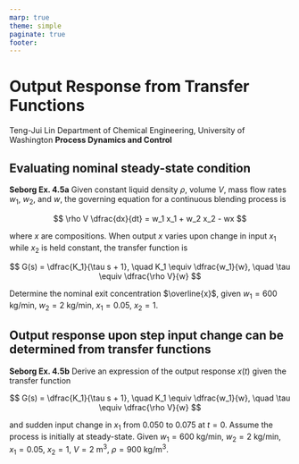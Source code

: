 ```yaml
---
marp: true
theme: simple
paginate: true
footer:
---
```


<!-- headingDivider: 2 -->
<!-- _class: cover -->
# Output Response from Transfer Functions

Teng-Jui Lin
Department of Chemical Engineering, University of Washington
**Process Dynamics and Control**

## Evaluating nominal steady-state condition

**Seborg Ex. 4.5a** Given constant liquid density $\rho$, volume $V$, mass flow rates $w_1$, $w_2$, and $w$, the governing equation for a continuous blending process is

$$
\rho V \dfrac{dx}{dt} = w_1 x_1 + w_2 x_2 - wx
$$

where $x$ are compositions. When output $x$ varies upon change in input $x_1$ while $x_2$ is held constant, the transfer function is

$$
G(s) = \dfrac{K_1}{\tau s + 1}, \quad K_1 \equiv \dfrac{w_1}{w}, \quad \tau \equiv \dfrac{\rho V}{w}
$$

Determine the nominal exit concentration $\overline{x}$, given $w_1 = 600$ kg/min, $w_2 = 2$ kg/min, $x_1 = 0.05$, $x_2 = 1$.

## Output response upon step input change can be determined from transfer functions

**Seborg Ex. 4.5b** Derive an expression of the output response $x(t)$ given the transfer function

$$
G(s) = \dfrac{K_1}{\tau s + 1}, \quad K_1 \equiv \dfrac{w_1}{w}, \quad \tau \equiv \dfrac{\rho V}{w}
$$

and sudden input change in $x_1$ from 0.050 to 0.075 at $t = 0$. Assume the process is initially at steady-state. Given $w_1 = 600$ kg/min, $w_2 = 2$ kg/min, $x_1 = 0.05$, $x_2 = 1$, $V = 2 \ \mathrm{m^3}$, $\rho = 900 \ \mathrm{kg/m^3}$.
